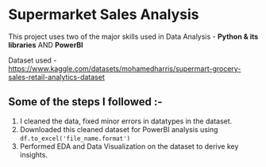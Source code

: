 # Supermarket Sales Analysis

This project uses two of the major skills used in Data Analysis - **Python & its libraries** AND **PowerBI**

Dataset used - https://www.kaggle.com/datasets/mohamedharris/supermart-grocery-sales-retail-analytics-dataset

## Some of the steps I followed :-

1. I cleaned the data, fixed minor errors in datatypes in the dataset.
2. Downloaded this cleaned dataset for PowerBI analysis using `df.to_excel('file_name.format')`
3. Performed EDA and Data Visualization on the dataset to derive key insights.
